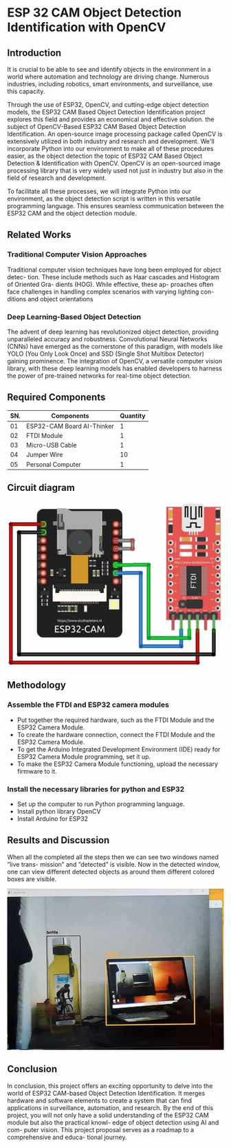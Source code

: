 
# ESP 32 CAM Object Detection Identification with OpenCV


## Introduction
It is crucial to be able to see and identify objects in the environment in a world where automation and technology are driving change. Numerous industries, including robotics, smart environments, and surveillance, use this capacity.

Through the use of ESP32, OpenCV, and cutting-edge object detection models, the ESP32 CAM Based Object Detection Identification project explores this field and provides an economical and effective solution.
the subject of OpenCV-Based ESP32 CAM Based Object Detection Identification. An open-source image processing package called OpenCV is extensively utilized in both industry and research and development.
We'll incorporate Python into our environment to make all of these procedures easier, as the object detection the topic of ESP32 CAM Based Object Detection & Identification with OpenCV. OpenCV is an open-sourced image processing library that is very widely used not just in industry but also in the field of research and development.

To facilitate all these processes, we will integrate Python into our environment, as the object detection script is written in this versatile programming language. This ensures seamless communication between the ESP32 CAM and the object detection module.

## Related Works
### Traditional Computer Vision Approaches
Traditional computer vision techniques
have long been employed for object detec-
tion. These include methods such as Haar
cascades and Histogram of Oriented Gra-
dients (HOG). While effective, these ap-
proaches often face challenges in handling
complex scenarios with varying lighting con-
ditions and object orientations

### Deep Learning-Based Object Detection
The advent of deep learning has
revolutionized object detection, providing
unparalleled accuracy and robustness. Convolutional Neural Networks (CNNs)
have emerged as the cornerstone of this
paradigm, with models like YOLO (You
Only Look Once) and SSD (Single Shot
Multibox Detector) gaining prominence.
The integration of OpenCV, a versatile
computer vision library, with these deep
learning models has enabled developers to
harness the power of pre-trained networks
for real-time object detection.


## Required Components
| SN. | Components | Quantity |
| --- | --- | --- |
| 01 | ESP32-CAM Board AI-Thinker  | 1 |
| 02 | FTDI Module | 1 |
| 03 | Micro-USB Cable | 1 |
| 04 | Jumper Wire | 10 |
| 05 | Personal Computer | 1 |

## Circuit diagram 
![Circuit Diagram of the project](https://github.com/tonmoy197/Object_Detection/blob/55d33a71c49631f0300121169860d2192a392350/Images/circuit_diagram.png)

## Methodology
### Assemble the FTDI and ESP32 camera modules
- Put together the required hardware, such as the FTDI Module and the ESP32 Camera Module.
- To create the hardware connection, connect the FTDI Module and the ESP32 Camera Module.
- To get the Arduino Integrated Development Environment (IDE) ready for ESP32 Camera Module programming, set it up.
- To make the ESP32 Camera Module functioning, upload the necessary firmware to it.

### Install the necessary libraries for python and ESP32
- Set up the computer to run Python programming language.
- Install python library OpenCV
- Install Arduino for ESP32

## Results and Discussion
When all the completed all the steps then
we can see two windows named ”live trans-
mission” and ”detected” is visible. Now in
the detected window, one can view different
detected objects as around them different
colored boxes are visible. 

![Result of the Object detection ](https://github.com/tonmoy197/Object_Detection/blob/3511fc78f7adac2e079509499749b484aac5ef05/Images/output.jpg)

## Conclusion 
In conclusion, this project offers an exciting
opportunity to delve into the world of ESP32
CAM-based Object Detection Identification.
It merges hardware and software elements
to create a system that can find applications
in surveillance, automation, and research.
By the end of this project, you will not only
have a solid understanding of the ESP32
CAM module but also the practical knowl-
edge of object detection using AI and com-
puter vision. This project proposal serves as
a roadmap to a comprehensive and educa-
tional journey.
